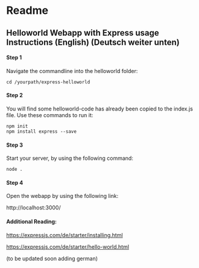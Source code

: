 # Readme

## Helloworld Webapp with Express usage Instructions (English) (Deutsch weiter unten)

#### Step 1

Navigate the commandline into the helloworld folder:

    cd /yourpath/express-helloworld

#### Step 2

You will find some helloworld-code has already been copied to the index.js file. Use these commands to run it:

    npm init  
    npm install express --save

#### Step 3

Start your server, by using the following command:

    node .

#### Step 4

Open the webapp by using the following link: 

http://localhost:3000/

#### Additional Reading:

https://expressjs.com/de/starter/installing.html

https://expressjs.com/de/starter/hello-world.html




(to be updated soon adding german)
